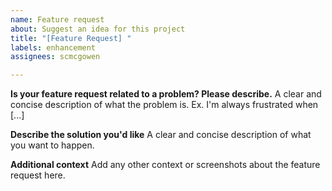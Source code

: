 ```yaml
---
name: Feature request
about: Suggest an idea for this project
title: "[Feature Request] "
labels: enhancement
assignees: scmcgowen

---
```


**Is your feature request related to a problem? Please describe.**
A clear and concise description of what the problem is. Ex. I'm always frustrated when [...]

**Describe the solution you'd like**
A clear and concise description of what you want to happen.

**Additional context**
Add any other context or screenshots about the feature request here.
